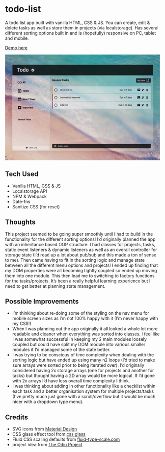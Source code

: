 # todo-list

A todo list app built with vanilla HTML, CSS & JS. You can create, edit & delete tasks as well as store them in projects (via localstorage). Has several different sorting options built in and is (hopefully) responsive on PC, tablet and mobile.

[Demo here](https://casssb.github.io/todo-list/)

![Image of live version](./src/img/todo.png)

## Tech Used
* Vanilla HTML, CSS & JS
* Localstorage API
* NPM & Webpack
* Date-fns
* Sanitize CSS (for reset)

## Thoughts
This project seemed to be going super smoothly until I had to build in the functionality for the different sorting options! I’d originally planned the app with an inheritance based OOP structure. I had classes for projects, tasks, static event listeners & dynamic listeners as well as an overall controller for storage state (I’d read up a lot about pub/sub and this made a ton of sense to me). Then came having to fit in the sorting logic and manage state between all the different menu options and projects! I ended up finding that my DOM properties were all becoming tightly coupled so ended up moving them into one module. This then lead me to switching to factory functions for the tasks/projects. It’s been a really helpful learning experience but I need to get better at planning state management. 

## Possible Improvements
* I’m thinking about re-doing some of the styling on the nav menu for mobile screen sizes as I’m not 100% happy with it (I’m never happy with my CSS!)
* When I was planning out the app originally it all looked a whole lot more readable and cleaner when everything was sorted into classes. I feel like I was somewhat successful in keeping my 2 main modules loosely coupled but could have split my DOM module into various smaller modules if I’d managed some of the state better.
* I was trying to be conscious of time complexity when dealing with the sorting logic but have ended up using many n2 loops  (I’d tried to make sure arrays were sorted prior to being iterated over). I’d originally considered having 2x storage arrays (one for projects and another for tasks) but thought having a 2D array would be more logical. If I’d gone with 2x arrays I’d have less overall time complexity I think.
* I was thinking about adding in other functionality like a checklist within each task and a better organisation system for multiple projects/tasks (I've pretty much just gone with a scroll/overflow but it would be much nicer with a dropdown type menu).

## Credits
* SVG icons from [Material Design](https://materialdesignicons.com/)
* CSS glass effect tool from [css glass](https://css.glass)
* Fluid CSS scaling defaults from [fluid-type-scale.com](https://www.fluid-type-scale.com/)
* project idea from [The Odin Project](https://www.theodinproject.com/lessons/node-path-javascript-todo-list)